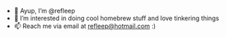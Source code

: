 - 👋 Ayup, I’m @refleep
- 👀 I’m interested in doing cool homebrew stuff and love tinkering things
- 📫 Reach me via email at refleep@hotmail.com :)


<!---
refleep/refleep is a ✨ special ✨ repository because its `README.md` (this file) appears on your GitHub profile.
You can click the Preview link to take a look at your changes.
--->

